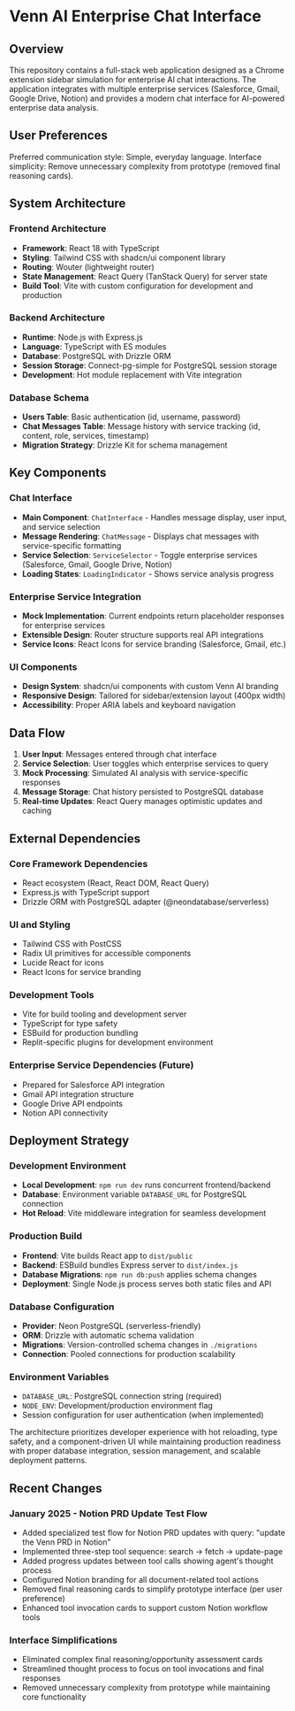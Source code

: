# Venn AI Enterprise Chat Interface

## Overview

This repository contains a full-stack web application designed as a Chrome extension sidebar simulation for enterprise AI chat interactions. The application integrates with multiple enterprise services (Salesforce, Gmail, Google Drive, Notion) and provides a modern chat interface for AI-powered enterprise data analysis.

## User Preferences

Preferred communication style: Simple, everyday language.
Interface simplicity: Remove unnecessary complexity from prototype (removed final reasoning cards).

## System Architecture

### Frontend Architecture
- **Framework**: React 18 with TypeScript
- **Styling**: Tailwind CSS with shadcn/ui component library
- **Routing**: Wouter (lightweight router)
- **State Management**: React Query (TanStack Query) for server state
- **Build Tool**: Vite with custom configuration for development and production

### Backend Architecture
- **Runtime**: Node.js with Express.js
- **Language**: TypeScript with ES modules
- **Database**: PostgreSQL with Drizzle ORM
- **Session Storage**: Connect-pg-simple for PostgreSQL session storage
- **Development**: Hot module replacement with Vite integration

### Database Schema
- **Users Table**: Basic authentication (id, username, password)
- **Chat Messages Table**: Message history with service tracking (id, content, role, services, timestamp)
- **Migration Strategy**: Drizzle Kit for schema management

## Key Components

### Chat Interface
- **Main Component**: `ChatInterface` - Handles message display, user input, and service selection
- **Message Rendering**: `ChatMessage` - Displays chat messages with service-specific formatting
- **Service Selection**: `ServiceSelector` - Toggle enterprise services (Salesforce, Gmail, Google Drive, Notion)
- **Loading States**: `LoadingIndicator` - Shows service analysis progress

### Enterprise Service Integration
- **Mock Implementation**: Current endpoints return placeholder responses for enterprise services
- **Extensible Design**: Router structure supports real API integrations
- **Service Icons**: React Icons for service branding (Salesforce, Gmail, etc.)

### UI Components
- **Design System**: shadcn/ui components with custom Venn AI branding
- **Responsive Design**: Tailored for sidebar/extension layout (400px width)
- **Accessibility**: Proper ARIA labels and keyboard navigation

## Data Flow

1. **User Input**: Messages entered through chat interface
2. **Service Selection**: User toggles which enterprise services to query
3. **Mock Processing**: Simulated AI analysis with service-specific responses
4. **Message Storage**: Chat history persisted to PostgreSQL database
5. **Real-time Updates**: React Query manages optimistic updates and caching

## External Dependencies

### Core Framework Dependencies
- React ecosystem (React, React DOM, React Query)
- Express.js with TypeScript support
- Drizzle ORM with PostgreSQL adapter (@neondatabase/serverless)

### UI and Styling
- Tailwind CSS with PostCSS
- Radix UI primitives for accessible components
- Lucide React for icons
- React Icons for service branding

### Development Tools
- Vite for build tooling and development server
- TypeScript for type safety
- ESBuild for production bundling
- Replit-specific plugins for development environment

### Enterprise Service Dependencies (Future)
- Prepared for Salesforce API integration
- Gmail API integration structure
- Google Drive API endpoints
- Notion API connectivity

## Deployment Strategy

### Development Environment
- **Local Development**: `npm run dev` runs concurrent frontend/backend
- **Database**: Environment variable `DATABASE_URL` for PostgreSQL connection
- **Hot Reload**: Vite middleware integration for seamless development

### Production Build
- **Frontend**: Vite builds React app to `dist/public`
- **Backend**: ESBuild bundles Express server to `dist/index.js`
- **Database Migrations**: `npm run db:push` applies schema changes
- **Deployment**: Single Node.js process serves both static files and API

### Database Configuration
- **Provider**: Neon PostgreSQL (serverless-friendly)
- **ORM**: Drizzle with automatic schema validation
- **Migrations**: Version-controlled schema changes in `./migrations`
- **Connection**: Pooled connections for production scalability

### Environment Variables
- `DATABASE_URL`: PostgreSQL connection string (required)
- `NODE_ENV`: Development/production environment flag
- Session configuration for user authentication (when implemented)

The architecture prioritizes developer experience with hot reloading, type safety, and a component-driven UI while maintaining production readiness with proper database integration, session management, and scalable deployment patterns.

## Recent Changes

### January 2025 - Notion PRD Update Test Flow
- Added specialized test flow for Notion PRD updates with query: "update the Venn PRD in Notion"
- Implemented three-step tool sequence: search → fetch → update-page
- Added progress updates between tool calls showing agent's thought process
- Configured Notion branding for all document-related tool actions
- Removed final reasoning cards to simplify prototype interface (per user preference)
- Enhanced tool invocation cards to support custom Notion workflow tools

### Interface Simplifications
- Eliminated complex final reasoning/opportunity assessment cards
- Streamlined thought process to focus on tool invocations and final responses
- Removed unnecessary complexity from prototype while maintaining core functionality